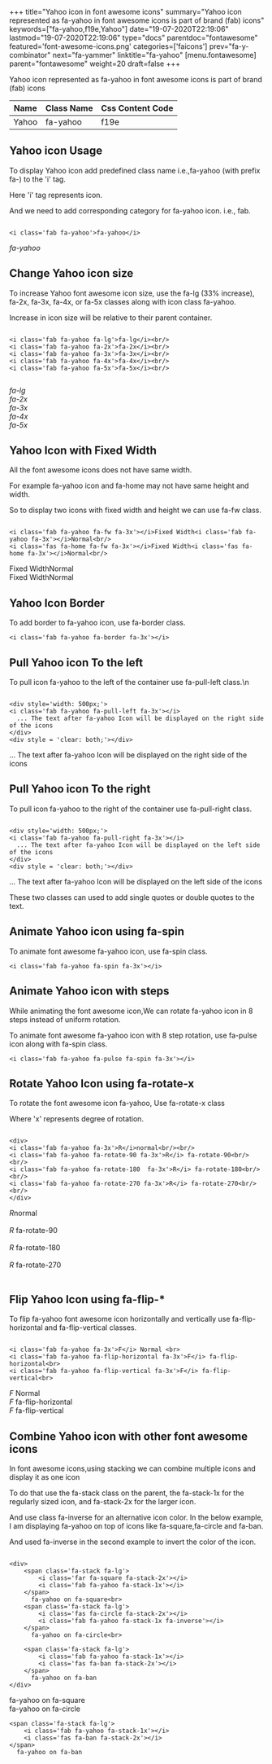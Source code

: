 +++
title="Yahoo icon in font awesome icons"
summary="Yahoo icon represented as fa-yahoo in font awesome icons is part of brand (fab) icons"
keywords=["fa-yahoo,f19e,Yahoo"]
date="19-07-2020T22:19:06"
lastmod="19-07-2020T22:19:06"
type="docs"
parentdoc="fontawesome"
featured='font-awesome-icons.png'
categories=['faicons']
prev="fa-y-combinator"
next="fa-yammer"
linktitle="fa-yahoo"
[menu.fontawesome]
parent="fontawesome"
weight=20
draft=false
+++


Yahoo icon represented as fa-yahoo in font awesome icons is part of brand (fab) icons

<div class='table-responsive'><table class='table'><thead><tr><th>Name</th><th>Class Name</th><th>Css Content Code</th></tr></thead><tbody><tr><td>Yahoo</td><td>fa-yahoo</td><td>f19e</td></tr></tbody></table></div>



## Yahoo icon Usage

To display Yahoo icon add predefined class name i.e.,fa-yahoo (with prefix fa-) to the 'i' tag.

Here 'i' tag represents icon.

And we need to add corresponding category for fa-yahoo icon. i.e., fab.


```

<i class='fab fa-yahoo'>fa-yahoo</i>
```

<i class='fab fa-yahoo'>fa-yahoo</i>




## Change Yahoo icon size
To increase Yahoo font awesome icon size, use the fa-lg (33% increase), fa-2x, fa-3x, fa-4x, or fa-5x classes along with icon class fa-yahoo.

Increase in icon size will be relative to their parent container. 

```

<i class='fab fa-yahoo fa-lg'>fa-lg</i><br/>
<i class='fab fa-yahoo fa-2x'>fa-2x</i><br/>
<i class='fab fa-yahoo fa-3x'>fa-3x</i><br/>
<i class='fab fa-yahoo fa-4x'>fa-4x</i><br/>
<i class='fab fa-yahoo fa-5x'>fa-5x</i><br/>
            
```

<i class='fab fa-yahoo fa-lg'>fa-lg</i><br/>
<i class='fab fa-yahoo fa-2x'>fa-2x</i><br/>
<i class='fab fa-yahoo fa-3x'>fa-3x</i><br/>
<i class='fab fa-yahoo fa-4x'>fa-4x</i><br/>
<i class='fab fa-yahoo fa-5x'>fa-5x</i><br/>
            



## Yahoo Icon with Fixed Width 

All the font awesome icons does not have same width.

For example fa-yahoo icon and fa-home may not have same height and width.

So to display two icons with fixed width and height we can use fa-fw class.


```

<i class='fab fa-yahoo fa-fw fa-3x'></i>Fixed Width<i class='fab fa-yahoo fa-3x'></i>Normal<br/>
<i class='fas fa-home fa-fw fa-3x'></i>Fixed Width<i class='fas fa-home fa-3x'></i>Normal<br/>
```

<i class='fab fa-yahoo fa-fw fa-3x'></i>Fixed Width<i class='fab fa-yahoo fa-3x'></i>Normal<br/>
<i class='fas fa-home fa-fw fa-3x'></i>Fixed Width<i class='fas fa-home fa-3x'></i>Normal<br/>



## Yahoo Icon Border 

To add border to fa-yahoo icon, use fa-border class.


```
<i class='fab fa-yahoo fa-border fa-3x'></i>

```
<i class='fab fa-yahoo fa-border fa-3x'></i>





## Pull Yahoo icon To the left

To pull icon fa-yahoo to the left of the container use fa-pull-left class.\n

```

<div style='width: 500px;'>
<i class='fab fa-yahoo fa-pull-left fa-3x'></i>
  ... The text after fa-yahoo Icon will be displayed on the right side of the icons
</div>
<div style = 'clear: both;'></div>
```

<div style='width: 500px;'>
<i class='fab fa-yahoo fa-pull-left fa-3x'></i>
  ... The text after fa-yahoo Icon will be displayed on the right side of the icons
</div>
<div style = 'clear: both;'></div>




## Pull Yahoo icon To the right
To pull icon fa-yahoo to the right of the container use fa-pull-right class.

```

<div style='width: 500px;'>
<i class='fab fa-yahoo fa-pull-right fa-3x'></i>
  ... The text after fa-yahoo Icon will be displayed on the left side of the icons
</div>
<div style = 'clear: both;'></div>
```

<div style='width: 500px;'>
<i class='fab fa-yahoo fa-pull-right fa-3x'></i>
  ... The text after fa-yahoo Icon will be displayed on the left side of the icons
</div>
<div style = 'clear: both;'></div>

These two classes can used to add single quotes or double quotes to the text.


## Animate Yahoo icon using fa-spin
To animate font awesome fa-yahoo icon, use fa-spin class.

```
<i class='fab fa-yahoo fa-spin fa-3x'></i>
```
<i class='fab fa-yahoo fa-spin fa-3x'></i>




## Animate Yahoo icon with steps
While animating the font awesome icon,We can rotate fa-yahoo icon in 8 steps instead of uniform rotation.

To animate font awesome fa-yahoo icon with 8 step rotation, use fa-pulse icon along with fa-spin class.


```
<i class='fab fa-yahoo fa-pulse fa-spin fa-3x'></i>

```
<i class='fab fa-yahoo fa-pulse fa-spin fa-3x'></i>





## Rotate Yahoo Icon using fa-rotate-x
To rotate the font awesome icon fa-yahoo, Use fa-rotate-x class

Where 'x' represents degree of rotation.


```

<div>
<i class='fab fa-yahoo fa-3x'>R</i>normal<br/><br/>
<i class='fab fa-yahoo fa-rotate-90 fa-3x'>R</i> fa-rotate-90<br/><br/> 
<i class='fab fa-yahoo fa-rotate-180  fa-3x'>R</i> fa-rotate-180<br/><br/> 
<i class='fab fa-yahoo fa-rotate-270 fa-3x'>R</i> fa-rotate-270<br/><br/>
</div>
```

<div>
<i class='fab fa-yahoo fa-3x'>R</i>normal<br/><br/>
<i class='fab fa-yahoo fa-rotate-90 fa-3x'>R</i> fa-rotate-90<br/><br/> 
<i class='fab fa-yahoo fa-rotate-180  fa-3x'>R</i> fa-rotate-180<br/><br/> 
<i class='fab fa-yahoo fa-rotate-270 fa-3x'>R</i> fa-rotate-270<br/><br/>
</div>




## Flip Yahoo Icon using fa-flip-*
To flip fa-yahoo font awesome icon horizontally and vertically use fa-flip-horizontal and fa-flip-vertical classes. 

```

<i class='fab fa-yahoo fa-3x'>F</i> Normal <br>
<i class='fab fa-yahoo fa-flip-horizontal fa-3x'>F</i> fa-flip-horizontal<br>
<i class='fab fa-yahoo fa-flip-vertical fa-3x'>F</i> fa-flip-vertical<br>
```

<i class='fab fa-yahoo fa-3x'>F</i> Normal <br>
<i class='fab fa-yahoo fa-flip-horizontal fa-3x'>F</i> fa-flip-horizontal<br>
<i class='fab fa-yahoo fa-flip-vertical fa-3x'>F</i> fa-flip-vertical<br>




## Combine Yahoo icon with other font awesome icons
In font awesome icons,using stacking we can combine multiple icons and display it as one icon 

To do that use the fa-stack class on the parent, the fa-stack-1x for the regularly sized icon, and fa-stack-2x for the larger icon.

And use class fa-inverse for an alternative icon color. 
In the below example, I am displaying fa-yahoo on top of icons like fa-square,fa-circle and fa-ban.

And used fa-inverse in the second example to invert the color of the icon.

```

<div>
    <span class='fa-stack fa-lg'>
        <i class='far fa-square fa-stack-2x'></i>
        <i class='fab fa-yahoo fa-stack-1x'></i>
    </span>
      fa-yahoo on fa-square<br>
    <span class='fa-stack fa-lg'>
        <i class='fas fa-circle fa-stack-2x'></i>
        <i class='fab fa-yahoo fa-stack-1x fa-inverse'></i>
    </span>
      fa-yahoo on fa-circle<br>

    <span class='fa-stack fa-lg'>
        <i class='fab fa-yahoo fa-stack-1x'></i>
        <i class='fas fa-ban fa-stack-2x'></i>
    </span>
      fa-yahoo on fa-ban
</div>
```

<div>
    <span class='fa-stack fa-lg'>
        <i class='far fa-square fa-stack-2x'></i>
        <i class='fab fa-yahoo fa-stack-1x'></i>
    </span>
      fa-yahoo on fa-square<br>
    <span class='fa-stack fa-lg'>
        <i class='fas fa-circle fa-stack-2x'></i>
        <i class='fab fa-yahoo fa-stack-1x fa-inverse'></i>
    </span>
      fa-yahoo on fa-circle<br>

    <span class='fa-stack fa-lg'>
        <i class='fab fa-yahoo fa-stack-1x'></i>
        <i class='fas fa-ban fa-stack-2x'></i>
    </span>
      fa-yahoo on fa-ban
</div>







